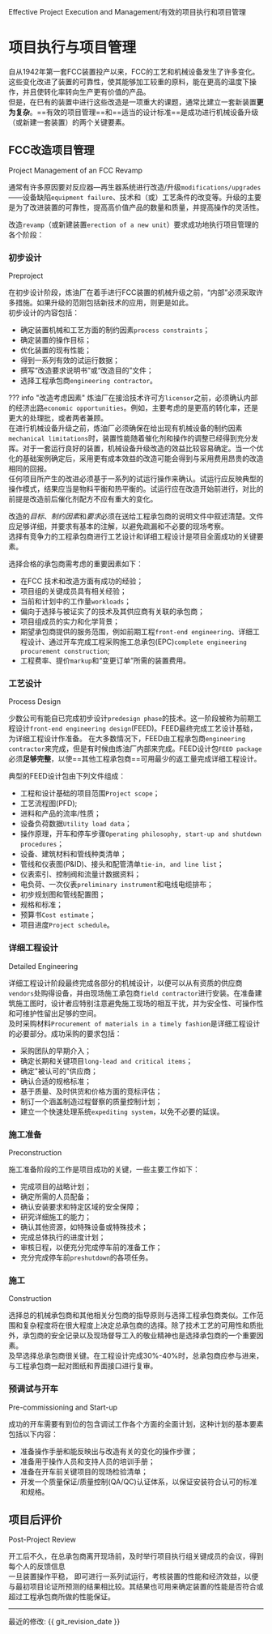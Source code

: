Effective Project Execution and Management/有效的项目执行和项目管理     

# 项目执行与项目管理

自从1942年第一套FCC装置投产以来，FCC的工艺和机械设备发生了许多变化。这些变化改进了装置的可靠性，使其能够加工较重的原料，能在更高的温度下操作，并且使转化率转向生产更有价值的产品。      
但是，在巳有的装置中进行这些改造是一项重大的课题，通常比建立一套新装置**更为复杂**。==有效的项目管理==和==适当的设计标准==是成功进行机械设备升级（或新建一套装置）的两个关键要素。      

## FCC改造项目管理
Project Management of an FCC Revamp  

通常有许多原因要对反应器—再生器系统进行改造/升级`modifications/upgrades`——设备缺陷`equipment failure`、技术和（或）工艺条件的改变等。升级的主要是为了改进装置的可靠性，提高高价值产品的数量和质量，并提高操作的灵活性。    

改造`revamp`（或新建装置`erection of a new unit`）要求成功地执行项目管理的各个阶段：    
### 初步设计
Preproject  

在初步设计阶段，炼油厂在着手进行FCC装置的机械升级之前，“内部”必须采取许多措施。如果升级的范刚包括新技术的应用，则更是如此。     
初步设计的内容包括：    

* 确定装置机械和工艺方面的制约因素`process constraints`；    
* 确定装置的操作目标；      
* 优化装置的现有性能；      
* 得到一系列有效的试运行数据；      
* 撰写“改造要求说明书”或“改造目的”文件；    
* 选择工程承包商`engineering contractor`。      

??? info "改造考虑因素" 
    炼油厂在接洽技术许可方`licensor`之前，必须确认内部的经济出路`economic opportunities`。例如，主要考虑的是更高的转化率，还是更大的处理批，或者两者兼顾。    
    在进行机械设备升级之前，炼油厂必须确保在给出现有机械设备的制约因素`mechanical limitations`时，装置性能随着催化剂和操作的调整已经得到充分发挥。对于一套运行良好的装置，机械设备升级改造的效益比较容易确定。当一个优化的基础案例确定后，采用更有成本效益的改造可能会得到与采用费用昂贵的改造相同的回报。      
    任何项目所产生的改进必须基于一系列的试运行操作来确认。试运行应反映典型的操作模式，结果应当是物料平衡和热平衡的。试运行应在改造开始前进行，对比的前提是改造前后催化剂配方不应有重大的变化。      

改造的*目标*、*制约因素*和*要求*必须在送给工程承包商的说明文件中叙述清楚。文件应足够详细，并要求有基本的注解，以避免疏漏和不必要的现场考察。    
选择有竞争力的工程承包商进行工艺设计和详细工程设计是项目全面成功的关键要素。    

选择合格的承包商需考虑的重要因素如下：      

* 在FCC 技术和改造方面有成功的经验；    
* 项目组的关键成员具有相关经验；    
* 当前和计划中的工作量`workloads`；    
* 偏向于选择与被证实了的技术及其供应商有关联的承包商；      
* 项目组成员的实力和化学背景；      
* 期望承包商提供的服务范围，例如前期工程`front-end engineering`、详细工程设计、通过开车完成工程采购施工总承包(EPC)`complete engineering procurement construction`;   
* 工程费率、提价`markup`和“变更订单”所需的装置费用。        

### 工艺设计
Process Design  

少数公司有能自已完成初步设计`predesign phase`的技术。这一阶段被称为前期工程设计`front-end engineering design`(FEED)。FEED最终完成工艺设计基础，为详细工程设计作准备。
在大多数情况下，FEED由工程承包商`engineering contractor`来完成，但是有时候由炼油厂内部来完成。FEED设计包`FEED package`必须**足够完整**，以使==其他工程承包商==可用最少的返工量完成详细工程设计。    

典型的FEED设计包由下列文件组成：    

* 工程和设计基础的项目范围`Project scope`；    
* 工艺流程图(PFD);      
* 进料和产品的流率/性质；   
* 设备负荷数据`Utility load data`；    
* 操作原理，开车和停车步骤`Operating philosophy, start-up and shutdown procedures`；    
* 设备、建筑材料和管线种类清单；    
* 管线和仪表图(P&ID)、接头和配管清单`tie-in, and line list`；      
* 仪表索引、控制阀和流量计数据资料；    
* 电负荷、一次仪表`preliminary instrument`和电线电缆排布；   
* 初步规划图和管线配置图；      
* 规格和标准；      
* 预算书`Cost estimate`；      
* 项目进度`Project schedule`。    

### 详细工程设计
Detailed Engineering    

详细工程设计阶段最终完成各部分的机械设计，以便可以从有资质的供应商`vendors`处购得设备，并由现场施工承包商`field contractor`进行安装。在准备建筑施工图时，设计者应特别注意避免施工现场的相互干扰，并为安全性、可操作性和可维护性留出足够的空间。    
及时采购材料`Procurement of materials in a timely fashion`是详细工程设计的必要部分。成功采购的要求包括：      

* 采购团队的早期介入；      
* 确定长期和关键项目`long-lead and critical items`；  
* 确定"被认可的”供应商；    
* 确认合适的规格标准；      
* 基于质量、及时供货和价格方面的竞标评估；      
* 制订一个涵盖制造过程督察的质量控制计划；      
* 建立一个快速处理系统`expediting system`，以免不必要的延误。  

### 施工准备
Preconstruction     

施工准备阶段的工作是项目成功的关键，一些主要工作如下：      

* 完成项目的战略计划；      
* 确定所需的人员配备；      
* 确认安装要求和特定区域的安全保障；    
* 研究详细施工的能力；  
* 确认其他资源，如特殊设备或特殊技术；  
* 完成总体执行的进度计划；  
* 审核日程，以便充分完成停车前的准备工作；  
* 充分完成停车前`preshutdown`的各项任务。    

### 施工
Construction    

选择总的机械承包商和其他相关分包商的指导原则与选择工程承包商类似。工作范围和复杂程度将在很大程度上决定总承包商的选择。除了技术工艺的可用性和质批外，承包商的安全记录以及现场督导工入的敬业精神也是选择承包商的一个重要因素。    
及早选择总承包商很关键。在工程设计完成30%-40%时，总承包商应参与进来，与工程承包商一起对图纸和界面接口进行复审。     

### 预调试与开车
Pre-commissioning and Start-up  

成功的开车需要有到位的包含调试工作各个方面的全面计划，这种计划的基本要素包括以下内容：      

* 准备操作手册和能反映出与改造有关的变化的操作步骤；    
* 准备用于操作人员和支持人员的培训手册；    
* 准备在开车前关键项目的现场检验清单；      
* 开发一个质量保证/质量控制(QA/QC)认证体系，以保证安装符合认可的标准和规格。    

## 项目后评价
Post-Project Review     

开工后不久，在总承包商离开现场前，及时举行项目执行组关键成员的会议，得到每个人的反馈信息    
一旦装置操作平稳， 即可进行一系列试运行，考核装置的性能和经济效益，以便与最初项目论证所预测的结果相比较。其结果也可用来确定装置的性能是否符合或超过工程承包商所做的性能保证。       







-----

最近的修改: {{ git_revision_date }}